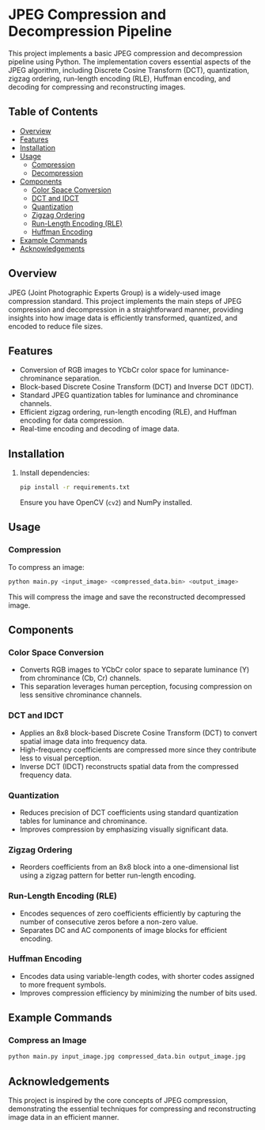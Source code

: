 # JPEG Compression and Decompression Pipeline

This project implements a basic JPEG compression and decompression pipeline using Python. The implementation covers essential aspects of the JPEG algorithm, including Discrete Cosine Transform (DCT), quantization, zigzag ordering, run-length encoding (RLE), Huffman encoding, and decoding for compressing and reconstructing images.

## Table of Contents

- [Overview](#overview)
- [Features](#features)
- [Installation](#installation)
- [Usage](#usage)
  - [Compression](#compression)
  - [Decompression](#decompression)
- [Components](#components)
  - [Color Space Conversion](#color-space-conversion)
  - [DCT and IDCT](#dct-and-idct)
  - [Quantization](#quantization)
  - [Zigzag Ordering](#zigzag-ordering)
  - [Run-Length Encoding (RLE)](#run-length-encoding-rle)
  - [Huffman Encoding](#huffman-encoding)
- [Example Commands](#example-commands)
- [Acknowledgements](#acknowledgements)

## Overview

JPEG (Joint Photographic Experts Group) is a widely-used image compression standard. This project implements the main steps of JPEG compression and decompression in a straightforward manner, providing insights into how image data is efficiently transformed, quantized, and encoded to reduce file sizes.

## Features

- Conversion of RGB images to YCbCr color space for luminance-chrominance separation.
- Block-based Discrete Cosine Transform (DCT) and Inverse DCT (IDCT).
- Standard JPEG quantization tables for luminance and chrominance channels.
- Efficient zigzag ordering, run-length encoding (RLE), and Huffman encoding for data compression.
- Real-time encoding and decoding of image data.

## Installation

1. Install dependencies:
   ```bash
   pip install -r requirements.txt
   ```
   Ensure you have OpenCV (`cv2`) and NumPy installed.

## Usage

### Compression

To compress an image:
```bash
python main.py <input_image> <compressed_data.bin> <output_image>
```
This will compress the image and save the reconstructed decompressed image.

## Components

### Color Space Conversion

- Converts RGB images to YCbCr color space to separate luminance (Y) from chrominance (Cb, Cr) channels.
- This separation leverages human perception, focusing compression on less sensitive chrominance channels.

### DCT and IDCT

- Applies an 8x8 block-based Discrete Cosine Transform (DCT) to convert spatial image data into frequency data.
- High-frequency coefficients are compressed more since they contribute less to visual perception.
- Inverse DCT (IDCT) reconstructs spatial data from the compressed frequency data.

### Quantization

- Reduces precision of DCT coefficients using standard quantization tables for luminance and chrominance.
- Improves compression by emphasizing visually significant data.

### Zigzag Ordering

- Reorders coefficients from an 8x8 block into a one-dimensional list using a zigzag pattern for better run-length encoding.

### Run-Length Encoding (RLE)

- Encodes sequences of zero coefficients efficiently by capturing the number of consecutive zeros before a non-zero value.
- Separates DC and AC components of image blocks for efficient encoding.

### Huffman Encoding

- Encodes data using variable-length codes, with shorter codes assigned to more frequent symbols.
- Improves compression efficiency by minimizing the number of bits used.

## Example Commands

### Compress an Image
```bash
python main.py input_image.jpg compressed_data.bin output_image.jpg
```

## Acknowledgements

This project is inspired by the core concepts of JPEG compression, demonstrating the essential techniques for compressing and reconstructing image data in an efficient manner.